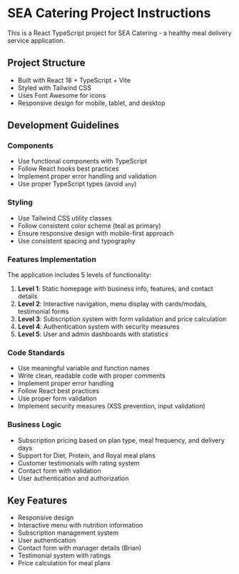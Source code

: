 <!-- Use this file to provide workspace-specific custom instructions to Copilot. For more details, visit https://code.visualstudio.com/docs/copilot/copilot-customization#_use-a-githubcopilotinstructionsmd-file -->

# SEA Catering Project Instructions

This is a React TypeScript project for SEA Catering - a healthy meal delivery service application.

## Project Structure
- Built with React 18 + TypeScript + Vite
- Styled with Tailwind CSS
- Uses Font Awesome for icons
- Responsive design for mobile, tablet, and desktop

## Development Guidelines

### Components
- Use functional components with TypeScript
- Follow React hooks best practices
- Implement proper error handling and validation
- Use proper TypeScript types (avoid `any`)

### Styling
- Use Tailwind CSS utility classes
- Follow consistent color scheme (teal as primary)
- Ensure responsive design with mobile-first approach
- Use consistent spacing and typography

### Features Implementation
The application includes 5 levels of functionality:
1. **Level 1**: Static homepage with business info, features, and contact details
2. **Level 2**: Interactive navigation, menu display with cards/modals, testimonial forms
3. **Level 3**: Subscription system with form validation and price calculation
4. **Level 4**: Authentication system with security measures
5. **Level 5**: User and admin dashboards with statistics

### Code Standards
- Use meaningful variable and function names
- Write clean, readable code with proper comments
- Implement proper error handling
- Follow React best practices
- Use proper form validation
- Implement security measures (XSS prevention, input validation)

### Business Logic
- Subscription pricing based on plan type, meal frequency, and delivery days
- Support for Diet, Protein, and Royal meal plans
- Customer testimonials with rating system
- Contact form with validation
- User authentication and authorization

## Key Features
- Responsive design
- Interactive menu with nutrition information
- Subscription management system
- User authentication
- Contact form with manager details (Brian)
- Testimonial system with ratings
- Price calculation for meal plans
